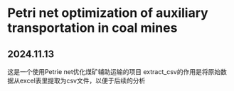 # Petri net optimization of auxiliary transportation in coal mines
## 2024.11.13
这是一个使用Petrie net优化煤矿辅助运输的项目
extract_csv的作用是将原始数据从excel表里提取为csv文件，以便于后续的分析
